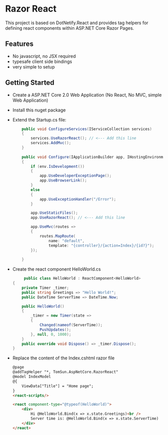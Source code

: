 # Razor React 

This project is based on DotNetify.React and provides tag helpers for defining react components within ASP.NET Core Razor Pages. 
## Features
* No javascript, no JSX required
* typesafe client side bindings
* very simple to setup

## Getting Started

* Create a ASP.NET Core 2.0 Web Application (No React, No MVC, simple Web Application)
* Install this nuget package
* Extend the Startup.cs file:

    ```csharp
        public void ConfigureServices(IServiceCollection services)
        {
            services.UseRazorReact(); // <--- Add this line
            services.AddMvc();
        }
        
        public void Configure(IApplicationBuilder app, IHostingEnvironment env)
        {
            if (env.IsDevelopment())
            {
                app.UseDeveloperExceptionPage();
                app.UseBrowserLink();
            }
            else
            {
                app.UseExceptionHandler("/Error");
            }

            app.UseStaticFiles();
            app.UseRazorReact(); // <--- Add this line

            app.UseMvc(routes =>
            {
                routes.MapRoute(
                    name: "default",
                    template: "{controller}/{action=Index}/{id?}");
            });
            
        }
    ```
    
* Create the react component HelloWorld.cs
    ```csharp
         public class HelloWorld : ReactComponent<HelloWorld>
    {
        private Timer _timer;
        public string Greetings => "Hello World!";
        public DateTime ServerTime => DateTime.Now;

        public HelloWorld()
        {
            _timer = new Timer(state =>
            {
                Changed(nameof(ServerTime));
                PushUpdates();
            }, null, 0, 1000);
        }
        public override void Dispose() => _timer.Dispose();
    }
    ```
    
* Replace the content of the Index.cshtml razor file
    ```html
    @page
    @addTagHelper "*, TomSun.AspNetCore.RazorReact"
    @model IndexModel
    @{
        ViewData["Title"] = "Home page";
    }
    <react-scripts/>

    <react component-type="@typeof(HelloWorld)">
        <div>
            Hi @HelloWorld.Bind(x => x.state.Greetings)<br />
            Server time is: @HelloWorld.Bind(x => x.state.ServerTime)
        </div>
    </react>
    ```
